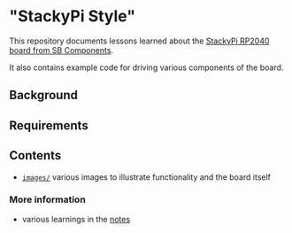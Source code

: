 # "StackyPi Style"

This repository documents lessons learned about the [StackyPi RP2040 board from SB Components](https://shop.sb-components.co.uk/products/stackypi?_pos=1&_sid=7ecd982d7&_ss=r).

It also contains example code for driving various components of the board. 

## Background

## Requirements

## Contents

- [`images/`](./images) various images to illustrate functionality and the board itself

### More information

- various learnings in the [notes](notes.md)
